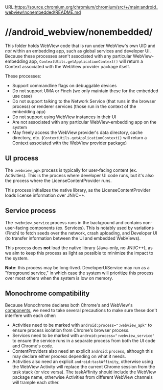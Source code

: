 URL:https://source.chromium.org/chromium/chromium/src/+/main:android_webview\nonembedded\README.md
# //android\_webview/nonembedded/

This folder holds WebView code that is run under WebView's own UID and _not_
within an embedding app, such as global services and developer UI. Because these
processes aren't associated with any particular WebView-embedding app,
`ContextUtils.getApplicationContext()` will return a Context associated with the
WebView provider package itself.

These processes:

- Support commandline flags on debuggable devices
- Do not support UMA or Finch (we only maintain these for the embedded use case)
- Do not support talking to the Network Service (that runs in the browser
  process) or renderer services (those run in the context of the embedding app)
- Do not support using WebView instances in their UI
- Are not associated with any particular WebView-embedding app on the system
- May freely access the WebView provider's data directory, cache directory, etc.
  (`ContextUtils.getApplicationContext()` will return a Context associated with
  the WebView provider package)

## UI process

The `:webview_apk` process is typically for user-facing content (ex.
Activities). This is the process where developer UI code runs, but it's also the
process where the LicenseContentProvider runs.

This process initializes the native library, as the LicenseContentProvider loads
license information over JNI/C++.

## Service process

The `:webview_service` process runs in the background and contains
non-user-facing components (ex. Services). This is notably used by
variations (Finch) to fetch seeds over the network, crash uploading, and
Developer UI (to transfer information between the UI and embedded WebViews).

This process does **not** load the native library (Java-only, no JNI/C++), as we
aim to keep this process as light as possible to minimize the impact to the
system.

**Note:** this process may be long-lived. DeveloperUiService may run as a
"foreground service," in which case the system will prioritize this process over
most others when the system is low on memory.

## Monochrome compatibility

Because Monochrome declares both Chrome's and WebView's
[components](https://developer.android.com/guide/components/fundamentals#Components),
we need to take several precautions to make sure these don't interfere with each
other:

- Activities need to be marked with `android:process=":webview_apk"` to ensure
  process isolation from Chrome's browser process.
- Services need to be marked with `android:process=":webview_service"` to ensure
  the service runs in a separate process from both the UI code and Chrome's
  code.
- ContentProviders also need an explicit `android:process`, although this may
  declare either process depending on what it needs.
- Activities also need an explicit `android:taskAffinity`, otherwise using the
  WebView Activity will replace the current Chrome session from the task stack
  (or vice versa). The taskAffinity should include the WebView package name,
  otherwise Activities from different WebView channels will trample each other.
